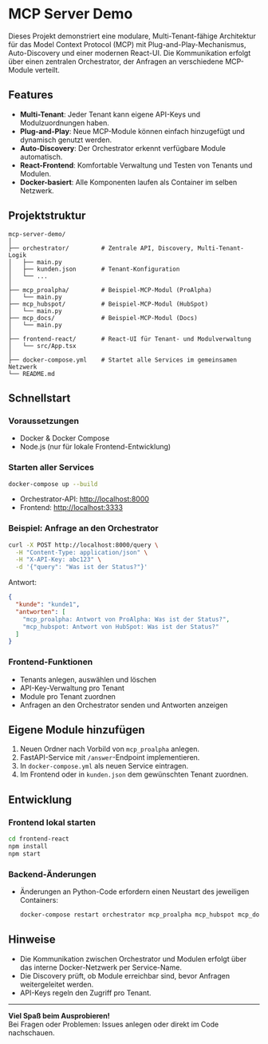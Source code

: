 # MCP Server Demo

Dieses Projekt demonstriert eine modulare, Multi-Tenant-fähige Architektur für das Model Context Protocol (MCP) mit Plug-and-Play-Mechanismus, Auto-Discovery und einer modernen React-UI. Die Kommunikation erfolgt über einen zentralen Orchestrator, der Anfragen an verschiedene MCP-Module verteilt.

## Features

- **Multi-Tenant**: Jeder Tenant kann eigene API-Keys und Modulzuordnungen haben.
- **Plug-and-Play**: Neue MCP-Module können einfach hinzugefügt und dynamisch genutzt werden.
- **Auto-Discovery**: Der Orchestrator erkennt verfügbare Module automatisch.
- **React-Frontend**: Komfortable Verwaltung und Testen von Tenants und Modulen.
- **Docker-basiert**: Alle Komponenten laufen als Container im selben Netzwerk.

## Projektstruktur

```
mcp-server-demo/
│
├── orchestrator/         # Zentrale API, Discovery, Multi-Tenant-Logik
│   ├── main.py
│   ├── kunden.json       # Tenant-Konfiguration
│   └── ...
│
├── mcp_proalpha/         # Beispiel-MCP-Modul (ProAlpha)
│   └── main.py
├── mcp_hubspot/          # Beispiel-MCP-Modul (HubSpot)
│   └── main.py
├── mcp_docs/             # Beispiel-MCP-Modul (Docs)
│   └── main.py
│
├── frontend-react/       # React-UI für Tenant- und Modulverwaltung
│   └── src/App.tsx
│
├── docker-compose.yml    # Startet alle Services im gemeinsamen Netzwerk
└── README.md
```

## Schnellstart

### Voraussetzungen

- Docker & Docker Compose
- Node.js (nur für lokale Frontend-Entwicklung)

### Starten aller Services

```bash
docker-compose up --build
```

- Orchestrator-API: [http://localhost:8000](http://localhost:8000)
- Frontend: [http://localhost:3333](http://localhost:3033)

### Beispiel: Anfrage an den Orchestrator

```bash
curl -X POST http://localhost:8000/query \
  -H "Content-Type: application/json" \
  -H "X-API-Key: abc123" \
  -d '{"query": "Was ist der Status?"}'
```

Antwort:
```json
{
  "kunde": "kunde1",
  "antworten": [
    "mcp_proalpha: Antwort von ProAlpha: Was ist der Status?",
    "mcp_hubspot: Antwort von HubSpot: Was ist der Status?"
  ]
}
```

### Frontend-Funktionen

- Tenants anlegen, auswählen und löschen
- API-Key-Verwaltung pro Tenant
- Module pro Tenant zuordnen
- Anfragen an den Orchestrator senden und Antworten anzeigen

## Eigene Module hinzufügen

1. Neuen Ordner nach Vorbild von `mcp_proalpha` anlegen.
2. FastAPI-Service mit `/answer`-Endpoint implementieren.
3. In `docker-compose.yml` als neuen Service eintragen.
4. Im Frontend oder in `kunden.json` dem gewünschten Tenant zuordnen.

## Entwicklung

### Frontend lokal starten

```bash
cd frontend-react
npm install
npm start
```

### Backend-Änderungen

- Änderungen an Python-Code erfordern einen Neustart des jeweiligen Containers:
  ```bash
  docker-compose restart orchestrator mcp_proalpha mcp_hubspot mcp_docs
  ```

## Hinweise

- Die Kommunikation zwischen Orchestrator und Modulen erfolgt über das interne Docker-Netzwerk per Service-Name.
- Die Discovery prüft, ob Module erreichbar sind, bevor Anfragen weitergeleitet werden.
- API-Keys regeln den Zugriff pro Tenant.

---

**Viel Spaß beim Ausprobieren!**  
Bei Fragen oder Problemen: Issues anlegen oder direkt im Code nachschauen.
